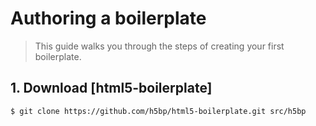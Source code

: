 # Authoring a boilerplate

> This guide walks you through the steps of creating your first boilerplate.


## 1. Download [html5-boilerplate]

```sh
$ git clone https://github.com/h5bp/html5-boilerplate.git src/h5bp
```